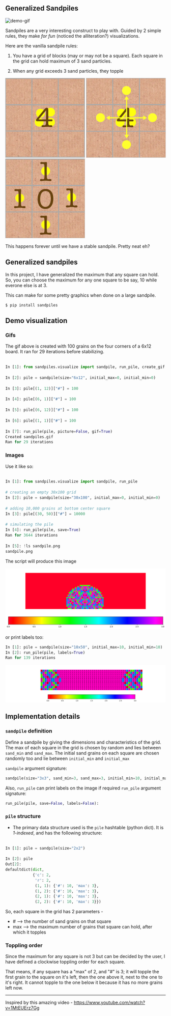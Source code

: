 ## Generalized Sandpiles

![demo-gif](./sandpiles.gif)

Sandpiles are a very interesting construct to play with. Guided by 2 simple rules, they make _for fun_ (noticed the alliteration?) visualizations. 

Here are the vanilla sandpile rules:

 1.  You have a grid of blocks (may or may not be a square). Each square in the grid can hold maximum of 3 sand particles.

 2.  When any grid exceeds 3 sand particles, they topple


<img src="https://github.com/darshanime/sandpiles/blob/master/images/sandpiles_1.png" width="250" height="250">
<img src="https://github.com/darshanime/sandpiles/blob/master/images/sandpiles_2.png" width="250" height="250">
<img src="https://github.com/darshanime/sandpiles/blob/master/images/sandpiles_3.png" width="250" height="250">

This happens forever until we have a stable sandpile. Pretty neat eh?

## Generalized sandpiles

In this project, I have generalized the maximum that any square can hold. 
So, you can choose the maximum for any one square to be say, 10 while everone else is at 3. 

This can make for some pretty graphics when done on a large sandpile.

```
$ pip install sandpiles
```

## Demo visualization

### Gifs

The gif above is created with 100 grains on the four corners of a 6x12 board. It ran for 29 iterations before stabilizing.

```python

In [1]: from sandpiles.visualize import sandpile, run_pile, create_gif

In [2]: pile = sandpile(size="6x12", initial_max=0, initial_min=0)

In [3]: pile[(1, 12)]["#"] = 100

In [4]: pile[(6, 1)]["#"] = 100

In [5]: pile[(6, 12)]["#"] = 100

In [6]: pile[(1, 1)]["#"] = 100

In [7]: run_pile(pile, picture=False, gif=True)
Created sandpiles.gif
Ran for 29 iterations

```

### Images


Use it like so:

```python

In [1]: from sandpiles.visualize import sandpile, run_pile

# creating an empty 30x100 grid
In [2]: pile = sandpile(size="30x100", initial_max=0, initial_min=0)

# adding 10,000 grains at bottom center square
In [3]: pile[(30, 50)]["#"] = 10000

# simulating the pile
In [4]: run_pile(pile, save=True)
Ran for 3644 iterations

In [5]: !ls sandpile.png
sandpile.png

```

The script will produce this image

![img](https://github.com/darshanime/sandpiles/blob/master/images/sandpiles_4.png)


or print labels too:
```python
In [1]: pile = sandpile(size="10x50", initial_max=10, initial_min=10)
In [2]: run_pile(pile, labels=True)
Ran for 139 iterations
```

![img](https://github.com/darshanime/sandpiles/blob/master/images/sandpiles_5.png)


## Implementation details

### `sandpile` definition

Define a sandpile by giving the dimensions and characteristics of the grid. The max of each square in the grid is chosen by random and lies between `sand_min` and `sand_max`. The initial sand grains on each square are chosen randomly too and lie between `initial_min` and `initial_max`

`sandpile` argument signature:
```python
sandpile(size="3x3", sand_min=3, sand_max=3, initial_min=10, initial_max=10):
```

Also, `run_pile` can print labels on the image if required
`run_pile` argument signature:
```python
run_pile(pile, save=False, labels=False):
```

### `pile` structure
- The primary data structure used is the `pile` hashtable (python dict). It is *1-indexed*, and has the following structure:

```python

In [1]: pile = sandpile(size="2x2")

In [2]: pile
Out[2]:
defaultdict(dict,
            {'c': 2,
             'r': 2,
             (1, 1): {'#': 10, 'max': 3},
             (1, 2): {'#': 10, 'max': 3},
             (2, 1): {'#': 10, 'max': 3},
             (2, 2): {'#': 10, 'max': 3}})
```

So, each square in the grid has 2 parameters -
 - \# --> the number of sand grains on that square
 - max --> the maximum number of grains that square can hold, after which it topples


### Toppling order

Since the maximum for any square is not 3 but can be decided by the user, I have defined a clockwise toppling order for each square. 

That means, if any square has a "max" of 2, and "#" is 3; it will topple the first grain to the square on it's left, then the one above it, next to the one to it's right. It cannot topple to the one below it because it has no more grains left now.

______

Inspired by this amazing video - <https://www.youtube.com/watch?v=1MtEUErz7Gg>
